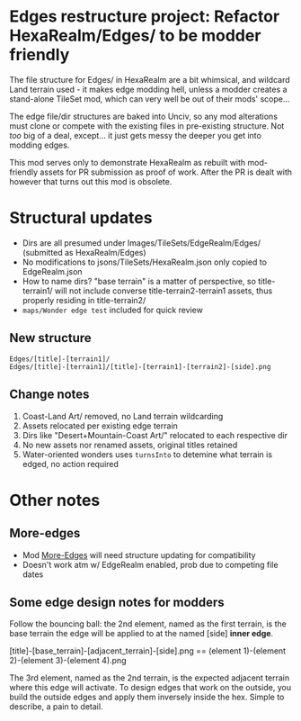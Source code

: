 
# Edges restructure project: Refactor HexaRealm/Edges/ to be modder friendly

The file structure for Edges/ in HexaRealm are a bit whimsical, and wildcard Land terrain used - it makes edge modding hell, unless a modder creates a stand-alone TileSet mod, which can very well be out of their mods' scope...

The edge file/dir structures are baked into Unciv, so any mod alterations must clone or compete with the existing files in pre-existing structure. Not _too_ big of a deal, except... it just gets messy the deeper you get into modding edges.

This mod serves only to demonstrate HexaRealm as rebuilt with mod-friendly assets for PR submission as proof of work. After the PR is dealt with however that turns out this mod is obsolete.


# Structural updates

- Dirs are all presumed under Images/TileSets/EdgeRealm/Edges/ (submitted as HexaRealm/Edges)
- No modifications to jsons/TileSets/HexaRealm.json only copied to EdgeRealm.json
- How to name dirs? "base terrain" is a matter of perspective, so title-terrain1/ will not include converse title-terrain2-terrain1 assets, thus properly residing in title-terrain2/
- `maps/Wonder edge test` included for quick review

## New structure

```
Edges/[title]-[terrain1]/
Edges/[title]-[terrain1]/[title]-[terrain1]-[terrain2]-[side].png
```

## Change notes

1. Coast-Land Art/ removed, no Land terrain wildcarding
2. Assets relocated per existing edge terrain
3. Dirs like "Desert+Mountain-Coast Art/" relocated to each respective dir
4. No new assets nor renamed assets, original titles retained
5. Water-oriented wonders uses `turnsInto` to detemine what terrain is edged, no action required


# Other notes

## More-edges
- Mod [More-Edges](https://github.com/hackedpassword/More-edges) will need structure updating for compatibility
- Doesn't work atm w/ EdgeRealm enabled, prob due to competing file dates

## Some edge design notes for modders

Follow the bouncing ball: the 2nd element, named as the first terrain, is the base terrain the edge will be applied to at the named [side] **inner edge**.

[title]-[base_terrain]-[adjacent_terrain]-[side].png == (element 1)-(element 2)-(element 3)-(element 4).png

The 3rd element, named as the 2nd terrain, is the expected adjacent terrain where this edge will activate. To design edges that work on the outside, you build the outside edges and apply them inversely inside the hex. Simple to describe, a pain to detail.
